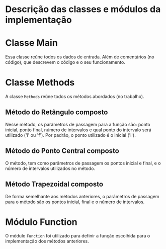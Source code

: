 # **Descrição das classes e módulos da implementação**

# Classe Main

Essa classe reúne todos os dados de entrada. Além de comentários (no código), que descrevem
o código e o seu funcionamento.

# Classe Methods

A classe `Methods` reúne todos os métodos abordados (no trabalho). 

## Método do Retângulo composto

Nesse método, os parâmetros de passagem para a função são: ponto inicial, ponto final, número de intervalos e qual ponto do intervalo será utilizado ('i' ou 'f'). Por padrão, o ponto utilizado é o inicial ('i').

## Método do Ponto Central composto

O método, tem como parâmetros de passagem os pontos inicial e final, e o número de intervalos utilizados no método.

## Método Trapezoidal composto

De forma semelhante aos métodos anteriores, o parâmetros de passagem para o método são os pontos inicial, final e o número de intervalos.

# Módulo Function

O módulo `Function` foi utilizado para definir a função escolhida para o implementação dos métodos anteriores.